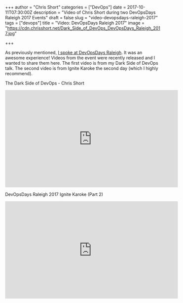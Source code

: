+++
author = "Chris Short"
categories = ["DevOps"]
date = 2017-10-11T07:30:00Z
description = "Video of Chris Short during two DevOpsDays Raleigh 2017 Events"
draft = false
slug = "video-devopsdays-raleigh-2017"
tags = ["devops"]
title = "Video: DevOpsDays Raleigh 2017"
image = "https://cdn.chrisshort.net/Dark_Side_of_DevOps_DevOpsDays_Raleigh_2017.jpg"

+++

As previously mentioned, [I spoke at DevOpsDays Raleigh](/devopsdays-raleigh-2017-the-dark-side-of-devops/). It was an awesome experience! Videos from the event were recently released and I wanted to share them here. The first video is from my Dark Side of DevOps talk. The second video is from Ignite Karoke the second day (which I highly recommend).


The Dark Side of DevOps - Chris Short
<iframe width="560" height="315" src="https://www.youtube-nocookie.com/embed/P6Wvt5GUvlU" frameborder="0" allowfullscreen></iframe>

<script async src="//pagead2.googlesyndication.com/pagead/js/adsbygoogle.js"></script>
<!-- chrisshort.net Responsive -->
<ins class="adsbygoogle"
     style="display:block"
     data-ad-client="ca-pub-8972983586873269"
     data-ad-slot="1297095894"
     data-ad-format="auto"></ins>
<script>
   (adsbygoogle = window.adsbygoogle || []).push({});
</script>

DevOpsDays Raleigh 2017 Ignite Karoke (Part 2)
<iframe width="560" height="315" src="https://www.youtube-nocookie.com/embed/Pz2r2eDCR74" frameborder="0" allowfullscreen></iframe>
